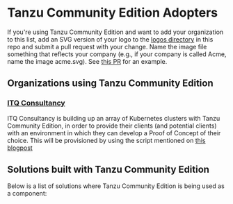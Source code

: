 # Tanzu Community Edition Adopters

If you're using Tanzu Community Edition and want to add your organization to this list, add an SVG version of your logo to the [logos directory](./logos) in this repo and submit a pull request with your change. Name the image file something that reflects your company (e.g., if your company is called Acme, name the image acme.svg). See [this PR](https://github.com/vmware-tanzu/carvel/pull/280) for an example.

## Organizations using Tanzu Community Edition

### [ITQ Consultancy](https://itq.eu/)

ITQ Consultancy is building up an array of Kubernetes clusters with Tanzu Community Edition, in order to provide their clients (and potential clients) with an environment in which they can develop a Proof of Concept of their choice. This will be provisioned by using the script mentioned on [this blogpost](https://www.mestredelpino.com/automated-tanzu-community-edition-deployment-on-vmware-cloud-on-aws)

## Solutions built with Tanzu Community Edition

Below is a list of solutions where Tanzu Community Edition is being used as a component:

